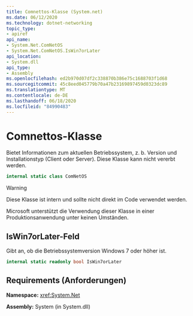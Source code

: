 ```yaml
---
title: Comnettos-Klasse (System.net)
ms.date: 06/12/2020
ms.technology: dotnet-networking
topic_type:
- apiref
api_name:
- System.Net.ComNetOS
- System.Net.ComNetOS.IsWin7orLater
api_location:
- System.dll
api_type:
- Assembly
ms.openlocfilehash: ed2b970d07df2c338870b386e75c1688703f1d68
ms.sourcegitcommit: 45c8eed045779b70a47b23169897459d0323dc89
ms.translationtype: MT
ms.contentlocale: de-DE
ms.lasthandoff: 06/18/2020
ms.locfileid: "84990483"
---
```

# <a name="comnetos-class"></a>Comnettos-Klasse

Bietet Informationen zum aktuellen Betriebssystem, z. b. Version und Installationstyp (Client oder Server). Diese Klasse kann nicht vererbt werden.
  
```csharp  
internal static class ComNetOS
```

> [!WARNING]
> Diese Klasse ist intern und sollte nicht direkt im Code verwendet werden.
>
> Microsoft unterstützt die Verwendung dieser Klasse in einer Produktionsanwendung unter keinen Umständen.

## <a name="iswin7orlater-field"></a>IsWin7orLater-Feld

Gibt an, ob die Betriebssystemversion Windows 7 oder höher ist.

```csharp
internal static readonly bool IsWin7orLater
```

## <a name="requirements"></a>Requirements (Anforderungen)

**Namespace:** <xref:System.Net>

**Assembly:** System (in System.dll)

